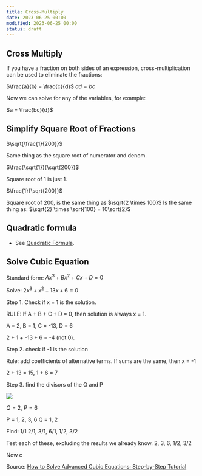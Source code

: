 ```yaml
---
title: Cross-Multiply
date: 2023-06-25 00:00
modified: 2023-06-25 00:00
status: draft
---
```


## Cross Multiply

If you have a fraction on both sides of an expression, cross-multiplication can be used to eliminate the fractions:

$\frac{a}{b} = \frac{c}{d}$
$ad = bc$

Now we can solve for any of the variables, for example:

$a = \frac{bc}{d}$

## Simplify Square Root of Fractions

$\sqrt{\frac{1}{200}}$

Same thing as the square root of numerator and denom.

$\frac{\sqrt{1}}{\sqrt{200}}$

Square root of 1 is just 1.

$\frac{1}{\sqrt{200}}$

Square root of 200, is the same thing as $\sqrt{2 \times 100}$ Is the same thing as: $\sqrt{2} \times \sqrt{100} = 10\sqrt{2}$

## Quadratic formula

* See [Quadratic Formula](quadratic-formula.md).

## Solve Cubic Equation

Standard form: $Ax^3 + Bx^2 + Cx + D = 0$

Solve: $2x^3 + x^2 - 13x + 6 = 0$

Step 1. Check if x = 1 is the solution.

RULE: If A + B + C + D = 0, then solution is always x = 1.

A = 2, B = 1, C = -13, D = 6

2 + 1 + -13 + 6 = -4 (not 0).

Step 2. check if -1 is the solution

Rule: add coefficients of alternative terms. If sums are the same, then x = -1

2 + 13 = 15, 1 + 6 = 7

Step 3. find the divisors of the Q and P

![](../journal/_media/algebra-cheatsheet-divisors-p-q.png)

$Q = 2$, $P = 6$

P = 1, 2, 3, 6
Q = 1, 2

Find: 1/1 2/1, 3/1, 6/1, 1/2, 3/2

Test each of these, excluding the results we already know. 2, 3, 6, 1/2, 3/2

Now c

Source: [How to Solve Advanced Cubic Equations: Step-by-Step Tutorial](https://www.youtube.com/watch?v=hXXdCRsNYOU)